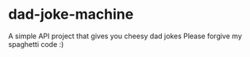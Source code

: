 # dad-joke-machine
A simple API project that gives you cheesy dad jokes
Please forgive my spaghetti code :)
